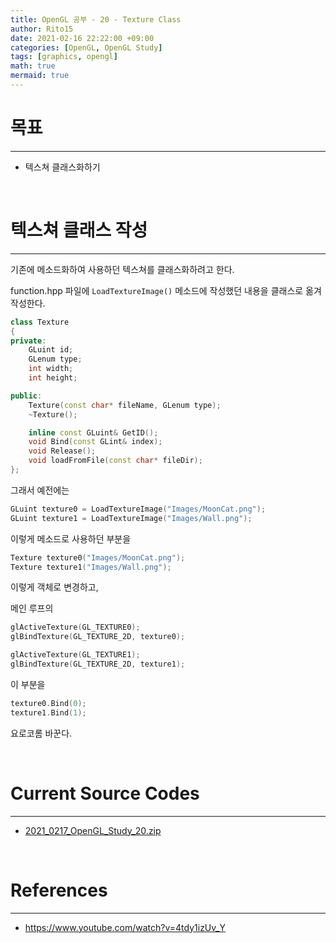 ```yaml
---
title: OpenGL 공부 - 20 - Texture Class
author: Rito15
date: 2021-02-16 22:22:00 +09:00
categories: [OpenGL, OpenGL Study]
tags: [graphics, opengl]
math: true
mermaid: true
---
```


# 목표
---
- 텍스쳐 클래스화하기

<br>

# 텍스쳐 클래스 작성
---

기존에 메소드화하여 사용하던 텍스쳐를 클래스화하려고 한다.

function.hpp 파일에 `LoadTextureImage()` 메소드에 작성했던 내용을 클래스로 옮겨 작성한다.

```cpp
class Texture
{
private:
    GLuint id;
    GLenum type;
    int width;
    int height;

public:
    Texture(const char* fileName, GLenum type);
    ~Texture();

    inline const GLuint& GetID();
    void Bind(const GLint& index);
    void Release();
    void loadFromFile(const char* fileDir);
};
```

그래서 예전에는

```cpp
GLuint texture0 = LoadTextureImage("Images/MoonCat.png");
GLuint texture1 = LoadTextureImage("Images/Wall.png");
```

이렇게 메소드로 사용하던 부분을

```cpp
Texture texture0("Images/MoonCat.png");
Texture texture1("Images/Wall.png");
```

이렇게 객체로 변경하고,

메인 루프의

```cpp
glActiveTexture(GL_TEXTURE0);
glBindTexture(GL_TEXTURE_2D, texture0);

glActiveTexture(GL_TEXTURE1);
glBindTexture(GL_TEXTURE_2D, texture1);
```

이 부분을

```cpp
texture0.Bind(0);
texture1.Bind(1);
```

요로코롬 바꾼다.

<br>

# Current Source Codes
---

- [2021_0217_OpenGL_Study_20.zip](https://github.com/rito15/Images/files/5990171/2021_0217_OpenGL_Study_20.zip)

<br>

# References
---
- <https://www.youtube.com/watch?v=4tdy1izUv_Y>
